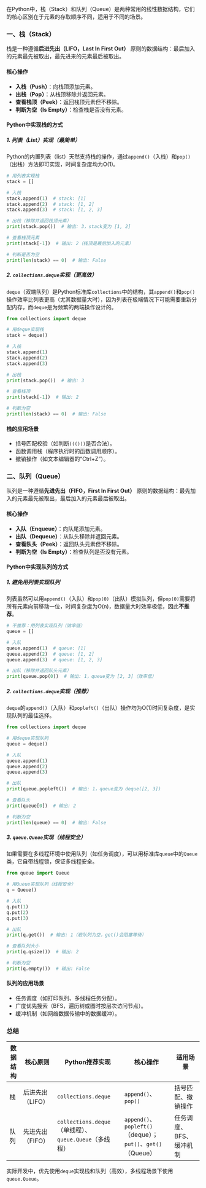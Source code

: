 在Python中，栈（Stack）和队列（Queue）是两种常用的线性数据结构，它们的核心区别在于元素的存取顺序不同，适用于不同的场景。


### **一、栈（Stack）**
栈是一种遵循**后进先出（LIFO，Last In First Out）** 原则的数据结构：最后加入的元素最先被取出，最先进来的元素最后被取出。

#### **核心操作**
- **入栈（Push）**：向栈顶添加元素。
- **出栈（Pop）**：从栈顶移除并返回元素。
- **查看栈顶（Peek）**：返回栈顶元素但不移除。
- **判断为空（Is Empty）**：检查栈是否没有元素。


#### **Python中实现栈的方式**
##### 1. 列表（List）实现（最简单）
Python的内置列表（list）天然支持栈的操作，通过`append()`（入栈）和`pop()`（出栈）方法即可实现，时间复杂度均为O(1)。

```python
# 用列表实现栈
stack = []

# 入栈
stack.append(1)  # stack: [1]
stack.append(2)  # stack: [1, 2]
stack.append(3)  # stack: [1, 2, 3]

# 出栈（移除并返回栈顶元素）
print(stack.pop())  # 输出: 3，stack变为 [1, 2]

# 查看栈顶元素
print(stack[-1])  # 输出: 2（栈顶是最后加入的元素）

# 判断是否为空
print(len(stack) == 0)  # 输出: False
```


##### 2. `collections.deque`实现（更高效）
`deque`（双端队列）是Python标准库`collections`中的结构，其`append()`和`pop()`操作效率比列表更高（尤其数据量大时），因为列表在极端情况下可能需要重新分配内存，而`deque`是为频繁的两端操作设计的。

```python
from collections import deque

# 用deque实现栈
stack = deque()

# 入栈
stack.append(1)
stack.append(2)
stack.append(3)

# 出栈
print(stack.pop())  # 输出: 3

# 查看栈顶
print(stack[-1])  # 输出: 2

# 判断为空
print(len(stack) == 0)  # 输出: False
```


#### **栈的应用场景**
- 括号匹配校验（如判断`((()))`是否合法）。
- 函数调用栈（程序执行时的函数调用顺序）。
- 撤销操作（如文本编辑器的“Ctrl+Z”）。


### **二、队列（Queue）**
队列是一种遵循**先进先出（FIFO，First In First Out）** 原则的数据结构：最先加入的元素最先被取出，最后加入的元素最后被取出。

#### **核心操作**
- **入队（Enqueue）**：向队尾添加元素。
- **出队（Dequeue）**：从队头移除并返回元素。
- **查看队头（Peek）**：返回队头元素但不移除。
- **判断为空（Is Empty）**：检查队列是否没有元素。


#### **Python中实现队列的方式**
##### 1. 避免用列表实现队列
列表虽然可以用`append()`（入队）和`pop(0)`（出队）模拟队列，但`pop(0)`需要将所有元素向前移动一位，时间复杂度为O(n)，数据量大时效率极低，因此**不推荐**。

```python
# 不推荐：用列表实现队列（效率低）
queue = []

# 入队
queue.append(1)  # queue: [1]
queue.append(2)  # queue: [1, 2]
queue.append(3)  # queue: [1, 2, 3]

# 出队（移除并返回队头元素）
print(queue.pop(0))  # 输出: 1，queue变为 [2, 3]（效率低）
```


##### 2. `collections.deque`实现（推荐）
`deque`的`append()`（入队）和`popleft()`（出队）操作均为O(1)时间复杂度，是实现队列的最佳选择。

```python
from collections import deque

# 用deque实现队列
queue = deque()

# 入队
queue.append(1)
queue.append(2)
queue.append(3)

# 出队
print(queue.popleft())  # 输出: 1，queue变为 deque([2, 3])

# 查看队头
print(queue[0])  # 输出: 2

# 判断为空
print(len(queue) == 0)  # 输出: False
```


##### 3. `queue.Queue`实现（线程安全）
如果需要在多线程环境中使用队列（如任务调度），可以用标准库`queue`中的`Queue`类，它自带线程锁，保证多线程安全。

```python
from queue import Queue

# 用Queue实现队列（线程安全）
q = Queue()

# 入队
q.put(1)
q.put(2)
q.put(3)

# 出队
print(q.get())  # 输出: 1（若队列为空，get()会阻塞等待）

# 查看队列大小
print(q.qsize())  # 输出: 2

# 判断为空
print(q.empty())  # 输出: False
```


#### **队列的应用场景**
- 任务调度（如打印队列、多线程任务分配）。
- 广度优先搜索（BFS，遍历树或图时按层次访问节点）。
- 缓冲机制（如网络数据传输中的数据缓冲）。


### **总结**
| 数据结构 | 核心原则         | Python推荐实现                                         | 核心操作                                                    | 适用场景                |
| -------- | ---------------- | ------------------------------------------------------ | ----------------------------------------------------------- | ----------------------- |
| 栈       | 后进先出（LIFO） | `collections.deque`                                    | `append()`、`pop()`                                         | 括号匹配、撤销操作      |
| 队列     | 先进先出（FIFO） | `collections.deque`（单线程）、`queue.Queue`（多线程） | `append()`、`popleft()`（deque）；`put()`、`get()`（Queue） | 任务调度、BFS、缓冲机制 |

实际开发中，优先使用`deque`实现栈和队列（高效），多线程场景下使用`queue.Queue`。